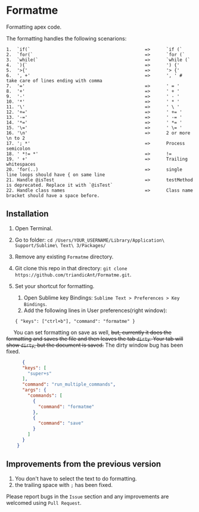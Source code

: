 # Formatme
Formatting apex code.

The formatting handles the following scenarions:
```unix
1.  `if(`                                           =>      `if (`
2.  `for(`                                          =>      `for (`
3.  `while(`                                        =>      `while (`
4.  `){`                                            =>      ') {'
5.  '>{'                                            =>      '> {'
6.  ', +'                                           =>      ', ' # take care of lines ending with comma
7.  '='                                             =>      ' = '
8.  '+'                                             =>      ' + '
9.  '-'                                             =>      ' - '
10. '*'                                             =>      ' * '
11. '\'                                             =>      ' \ '
12. '+='                                            =>      ' += '
13. '-='                                            =>      ' -= '
14. '*='                                            =>      ' *= '
15. '\='                                            =>      ' \= '
16. '\n'                                            =>      2 or more \n to 2
17. '; *'                                           =>      Process semicolon
18. ' *!= *'                                        =>      !=
19. ' +'                                            =>      Trailing whitespaces
20. 'for(..)                                        =>      single line loops should have { on same line
21. Handle @isTest                                  =>      testMethod is deprecated. Replace it with `@isTest`
22. Handle class names                              =>      Class name bracket should have a space before.
```

## Installation
1. Open Terminal.
2. Go to folder: `cd /Users/YOUR_USERNAME/Library/Application\ Support/Sublime\ Text\ 3/Packages/`
3. Remove any existing `Formatme` directory.
4. Git clone this repo in that directory: `git clone https://github.com/triandicAnt/Formatme.git`.
5. Set your shortcut for formatting.
    1. Open Sublime key Bindings: `Sublime Text > Preferences > Key Bindings`.
    2. Add the following lines in User preferences(right window):

      `{ "keys": ["ctrl+b"], "command": "formatme" }`

      You can set formatting on save as well, ~~but, currently it does the formatting and saves the file and then leaves the tab `dirty`. Your tab will show `dirty`, but the document is saved.~~
      The dirty window bug has been fixed.

```json
      {
      "keys": [
        "super+s"
      ],
      "command": "run_multiple_commands",
      "args": {
        "commands": [
          {
            "command": "formatme"
          },
          {
            "command": "save"
          }
        ]
      }
    }
```
## Improvements from the previous version
1. You don't have to select the text to do formatting.
2. the trailing space with `;` has been fixed.

Please report bugs in the `Issue` section and any improvements are welcomed using `Pull Request`.
